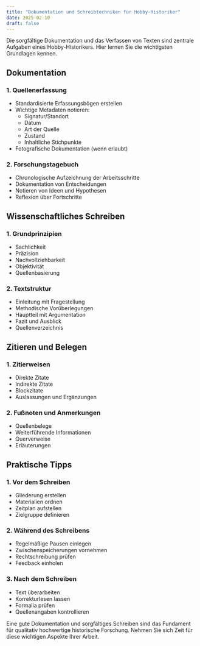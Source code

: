 ```yaml
---
title: "Dokumentation und Schreibtechniken für Hobby-Historiker"
date: 2025-02-10
draft: false
---
```


Die sorgfältige Dokumentation und das Verfassen von Texten sind zentrale Aufgaben eines Hobby-Historikers. Hier lernen Sie die wichtigsten Grundlagen kennen.

## Dokumentation

### 1. Quellenerfassung
- Standardisierte Erfassungsbögen erstellen
- Wichtige Metadaten notieren:
  - Signatur/Standort
  - Datum
  - Art der Quelle
  - Zustand
  - Inhaltliche Stichpunkte
- Fotografische Dokumentation (wenn erlaubt)

### 2. Forschungstagebuch
- Chronologische Aufzeichnung der Arbeitsschritte
- Dokumentation von Entscheidungen
- Notieren von Ideen und Hypothesen
- Reflexion über Fortschritte

## Wissenschaftliches Schreiben

### 1. Grundprinzipien
- Sachlichkeit
- Präzision
- Nachvollziehbarkeit
- Objektivität
- Quellenbasierung

### 2. Textstruktur
- Einleitung mit Fragestellung
- Methodische Vorüberlegungen
- Hauptteil mit Argumentation
- Fazit und Ausblick
- Quellenverzeichnis

## Zitieren und Belegen

### 1. Zitierweisen
- Direkte Zitate
- Indirekte Zitate
- Blockzitate
- Auslassungen und Ergänzungen

### 2. Fußnoten und Anmerkungen
- Quellenbelege
- Weiterführende Informationen
- Querverweise
- Erläuterungen

## Praktische Tipps

### 1. Vor dem Schreiben
- Gliederung erstellen
- Materialien ordnen
- Zeitplan aufstellen
- Zielgruppe definieren

### 2. Während des Schreibens
- Regelmäßige Pausen einlegen
- Zwischenspeicherungen vornehmen
- Rechtschreibung prüfen
- Feedback einholen

### 3. Nach dem Schreiben
- Text überarbeiten
- Korrekturlesen lassen
- Formalia prüfen
- Quellenangaben kontrollieren

Eine gute Dokumentation und sorgfältiges Schreiben sind das Fundament für qualitativ hochwertige historische Forschung. Nehmen Sie sich Zeit für diese wichtigen Aspekte Ihrer Arbeit.

